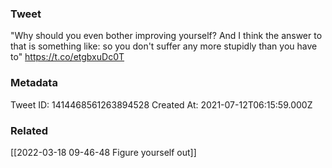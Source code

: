 ### Tweet
"Why should you even bother improving yourself? And I think the answer to that is something like: so you don't suffer any more stupidly than you have to" https://t.co/etgbxuDc0T

### Metadata
Tweet ID: 1414468561263894528
Created At: 2021-07-12T06:15:59.000Z

### Related
[[2022-03-18 09-46-48 Figure yourself out]]

